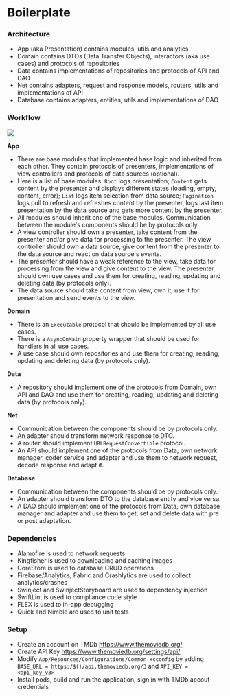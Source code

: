 # Boilerplate #

### Architecture ###

* App (aka Presentation) contains modules, utils and analytics
* Domain contains DTOs (Data Transfer Objects), interactors (aka use cases) and protocols of repositories
* Data contains implementations of repositories and protocols of API and DAO
* Net contains adapters, request and response models, routers, utils and implementations of API
* Database contains adapters, entities, utils and implementations of DAO

### Workflow ###

<img src="https://habrastorage.org/web/531/04c/89d/53104c89d9cf44a59c95e351b7485574.png">

**App**
* There are base modules that implemented base logic and inherited from each other. They contain protocols of presenters, implementations of view controllers and protocols of data sources (optional).
* Here is a list of base modules: `Root` logs presentation; `Content` gets content by the presenter and displays different states (loading, empty, content, error); `List` logs item selection from data source; `Pagination` logs pull to refresh and refreshes content by the presenter, logs last item presentation by the data source and gets more content by the presenter.
* All modules should inherit one of the base modules. Communication between the module's components should be by protocols only.
* A view controller should own a presenter, take content from the presenter and/or give data for processing to the presenter. The view controller should own a data source, give content from the presenter to the data source and react on data source's events.
* The presenter should have a weak reference to the view, take data for processing from the view and give content to the view. The presenter should own use cases and use them for creating, reading, updating and deleting data (by protocols only).
* The data source should take content from view, own it, use it for presentation and send events to the view.

**Domain**
* There is an `Executable` protocol that should be implemented by all use cases.
* There is a `AsyncOnMain` property wrapper that should be used for handlers in all use cases.
* A use case should own repositories and use them for creating, reading, updating and deleting data (by protocols only).

**Data**
* A repository should implement one of the protocols from Domain, own API and DAO and use them for creating, reading, updating and deleting data (by protocols only).

**Net**
* Communication between the components should be by protocols only.
* An adapter should transform network response to DTO.
* A router should implement `URLRequestConvertible` protocol.
* An API should implement one of the protocols from Data, own network manager, coder service and adapter and use them to network request, decode response and adapt it.

**Database**
* Communication between the components should be by protocols only.
* An adapter should transform DTO to the database entity and vice versa.
* A DAO should implement one of the protocols from Data, own database manager and adapter and use them to get, set and delete data with pre or post adaptation.

### Dependencies ###

* Alamofire is used to network requests
* Kingfisher is used to downloading and caching images
* CoreStore is used to database CRUD operations
* Firebase/Analytics, Fabric and Crashlytics are used to collect analytics/crashes
* Swinject and SwinjectStoryboard are used to dependency injection
* SwiftLint is used to compliance code style
* FLEX is used to in-app debugging
* Quick and Nimble are used to unit tests

### Setup ###

* Create an account on TMDb https://www.themoviedb.org/
* Create API Key https://www.themoviedb.org/settings/api/
* Modify `App/Resources/Configurations/Common.xcconfig` by adding `BASE_URL = https:/$()/api.themoviedb.org/3` and `API_KEY = <api_key_v3>`
* Install pods, build and run the application, sign in with TMDb accout credentials
